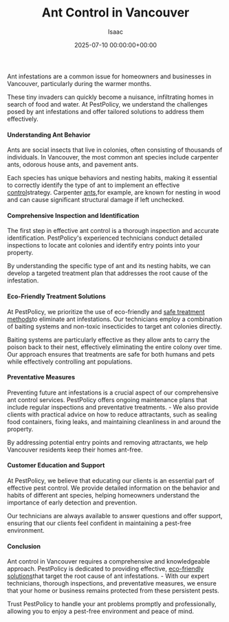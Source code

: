 ﻿---
title: Ant Control in Vancouver
description: Ant infestations are a common issue for homeowners and businesses in Vancouver, particularly during the warmer months. These tiny invaders can quickly become...
slug: /ant-control-in-vancouver/
date: 2025-07-10 00:00:00+00:00
lastmod: 2025-07-10 00:00:00+03:00
author: Isaac
categories:
- Ants
- Guide
tags:
- ants
- ant
- control
layout: post
---

Ant infestations are a common issue for homeowners and businesses in Vancouver, particularly during the warmer months.

These tiny invaders can quickly become a nuisance, infiltrating homes in search of food and water. At PestPolicy, we understand the challenges posed by ant infestations and offer tailored solutions to address them effectively.

####  Understanding Ant Behavior

Ants are social insects that live in colonies, often consisting of thousands of individuals. In Vancouver, the most common ant species include carpenter ants, odorous house ants, and pavement ants.

Each species has unique behaviors and nesting habits, making it essential to correctly identify the type of ant to implement an effective [control](https://pestpolicy.com/ant-control-in-bellingham/)strategy. Carpenter [ants](https://pestpolicy.com/ant-control-in-federal-way/),for example, are known for nesting in wood and can cause significant structural damage if left unchecked.

####  Comprehensive Inspection and Identification

The first step in effective ant control is a thorough inspection and accurate identification. PestPolicy's experienced technicians conduct detailed inspections to locate ant colonies and identify entry points into your property.

By understanding the specific type of ant and its nesting habits, we can develop a targeted treatment plan that addresses the root cause of the infestation.

####  Eco-Friendly Treatment Solutions

At PestPolicy, we prioritize the use of eco-friendly and [safe treatment methods](https://ipm.ucanr.edu/PMG/PESTNOTES/pn7411.html)to eliminate ant infestations. Our technicians employ a combination of baiting systems and non-toxic insecticides to target ant colonies directly.

Baiting systems are particularly effective as they allow ants to carry the poison back to their nest, effectively eliminating the entire colony over time. Our approach ensures that treatments are safe for both humans and pets while effectively controlling ant populations.

####  Preventative Measures

Preventing future ant infestations is a crucial aspect of our comprehensive ant control services. PestPolicy offers ongoing maintenance plans that include regular inspections and preventative treatments. - We also provide clients with practical advice on how to reduce attractants, such as sealing food containers, fixing leaks, and maintaining cleanliness in and around the property.

By addressing potential entry points and removing attractants, we help Vancouver residents keep their homes ant-free.

####  Customer Education and Support

At PestPolicy, we believe that educating our clients is an essential part of effective pest control. We provide detailed information on the behavior and habits of different ant species, helping homeowners understand the importance of early detection and prevention.

Our technicians are always available to answer questions and offer support, ensuring that our clients feel confident in maintaining a pest-free environment.

####  Conclusion

Ant control in Vancouver requires a comprehensive and knowledgeable approach. PestPolicy is dedicated to providing effective, [eco-friendly solutions](https://pestpolicy.com/how-much-does-an-ant-exterminator-cost/)that target the root cause of ant infestations. - With our expert technicians, thorough inspections, and preventative measures, we ensure that your home or business remains protected from these persistent pests.

Trust PestPolicy to handle your ant problems promptly and professionally, allowing you to enjoy a pest-free environment and peace of mind.

